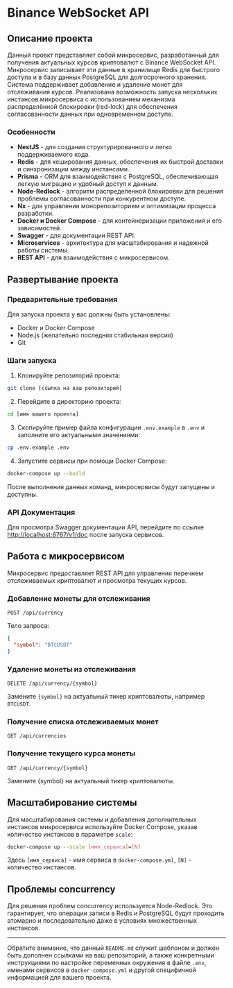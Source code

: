 # Binance WebSocket API

## Описание проекта

Данный проект представляет собой микросервис, разработанный для получения актуальных курсов криптовалют с Binance WebSocket API. Микросервис записывает эти данные в хранилище Redis для быстрого доступа и в базу данных PostgreSQL для долгосрочного хранения. Система поддерживает добавление и удаление монет для отслеживания курсов. Реализована возможность запуска нескольких инстансов микросервиса с использованием механизма распределённой блокировки (red-lock) для обеспечения согласованности данных при одновременном доступе.

### Особенности

- **NestJS** - для создания структурированного и легко поддерживаемого кода.
- **Redis** - для кеширования данных, обеспечения их быстрой доставки и синхронизации между инстансами.
- **Prisma** - ORM для взаимодействия с PostgreSQL, обеспечивающая легкую миграцию и удобный доступ к данным.
- **Node-Redlock** - алгоритм распределенной блокировки для решения проблемы согласованности при конкурентном доступе.
- **Nx** - для управления монорепозиторием и оптимизации процесса разработки.
- **Docker и Docker Compose** - для контейнеризации приложения и его зависимостей.
- **Swagger** - для документации REST API.
- **Microservices** - архитектура для масштабирования и надежной работы системы.
- **REST API** - для взаимодействия с микросервисом.

## Развертывание проекта

### Предварительные требования

Для запуска проекта у вас должны быть установлены:

- Docker и Docker Compose
- Node.js (желательно последняя стабильная версия)
- Git

### Шаги запуска

1. Клонируйте репозиторий проекта:

```bash
git clone [ссылка на ваш репозиторий]
```

2. Перейдите в директорию проекта:

```bash
cd [имя вашего проекта]
```

3. Скопируйте пример файла конфигурации `.env.example` в `.env` и заполните его актуальными значениями:

```bash
cp .env.example .env
```

4. Запустите сервисы при помощи Docker Compose:

```bash
docker-compose up --build
```

После выполнения данных команд, микросервисы будут запущены и доступны.

### API Документация

Для просмотра Swagger документации API, перейдите по ссылке [http://localhost:6767/v1/doc](http://localhost:6767/v1/doc) после запуска сервисов.

## Работа с микросервисом

Микросервис предоставляет REST API для управления перечнем отслеживаемых криптовалют и просмотра текущих курсов.

### Добавление монеты для отслеживания

```http
POST /api/currency
```

Тело запроса:
```json
{
  "symbol": "BTCUSDT"
}
```

### Удаление монеты из отслеживания

```http
DELETE /api/currency/{symbol}
```

Замените `{symbol}` на актуальный тикер криптовалюты, например `BTCUSDT`.

### Получение списка отслеживаемых монет

```http
GET /api/currencies
```

### Получение текущего курса монеты

```http
GET /api/currency/{symbol}
```

Замените {symbol} на актуальный тикер криптовалюты.

## Масштабирование системы

Для масштабирования системы и добавления дополнительных инстансов микросервиса используйте Docker Compose, указав количество инстансов в параметре `scale`:

```bash
docker-compose up --scale [имя_сервиса]=[N]
```

Здесь `[имя_сервиса]` - имя сервиса в `docker-compose.yml`, `[N]` - количество инстансов.

## Проблемы concurrency

Для решения проблем concurrency используется Node-Redlock. Это гарантирует, что операции записи в Redis и PostgreSQL будут проходить атомарно и последовательно даже в условиях множественных инстансов.

---

Обратите внимание, что данный `README.md` служит шаблоном и должен быть дополнен ссылками на ваш репозиторий, а также конкретными инструкциями по настройке переменных окружения в файле `.env`, именами сервисов в `docker-compose.yml` и другой специфичной информацией для вашего проекта.
